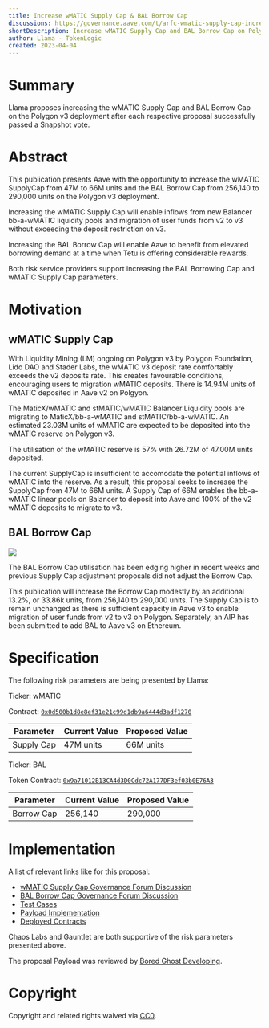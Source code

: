 ```yaml
---
title: Increase wMATIC Supply Cap & BAL Borrow Cap
discussions: https://governance.aave.com/t/arfc-wmatic-supply-cap-increase/12046
shortDescription: Increase wMATIC Supply Cap and BAL Borrow Cap on Polygon v3
author: Llama - TokenLogic
created: 2023-04-04
---
```


# Summary

Llama proposes increasing the wMATIC Supply Cap and BAL Borrow Cap on the Polygon v3 deployment after each respective proposal successfully passed a Snapshot vote. 

# Abstract

This publication presents Aave with the opportunity to increase the wMATIC SupplyCap from 47M to 66M units and the BAL Borrow Cap from 256,140 to 290,000 units on the Polygon v3 deployment. 

Increasing the wMATIC Supply Cap will enable inflows from new Balancer bb-a-wMATIC liquidity pools and migration of user funds from v2 to v3 without exceeding the deposit restriction on v3. 

Increasing the BAL Borrow Cap will enable Aave to benefit from elevated borrowing demand at a time when Tetu is offering considerable rewards.

Both risk service providers support increasing the BAL Borrowing Cap and wMATIC Supply Cap parameters.
 
# Motivation

## wMATIC Supply Cap

With Liquidity Mining (LM) ongoing on Polygon v3 by Polygon Foundation, Lido DAO and Stader Labs, the wMATIC v3 deposit rate comfortably exceeds the v2 deposits rate. This creates favourable conditions, encouraging users to migration wMATIC deposits. There is 14.94M units of wMATIC deposited in Aave v2 on Polgyon. 

The MaticX/wMATIC and stMATIC/wMATIC Balancer Liquidity pools are migrating to MaticX/bb-a-wMATIC and stMATIC/bb-a-wMATIC. An estimated 23.03M units of wMATIC are expected to be deposited into the wMATIC reserve on Polygon v3.

The utilisation of the wMATIC reserve is 57% with 26.72M of 47.00M units deposited.  

The current SupplyCap is insufficient to accomodate the potential inflows of wMATIC into the reserve. As a result, this proposal seeks to increase the SupplyCap from 47M to 66M units. A Supply Cap of 66M enables the bb-a-wMATIC linear pools on Balancer to deposit into Aave and 100% of the v2 wMATIC deposits to migrate to v3. 

## BAL Borrow Cap

![](https://i.imgur.com/CzJMapl.png)

The BAL Borrow Cap utilisation has been edging higher in recent weeks and previous Supply Cap adjustment proposals did not adjust the Borrow Cap. 

This publication will increase the Borrow Cap modestly by an additional 13.2%, or 33.86k units, from 256,140 to 290,000 units. The Supply Cap is to remain unchanged as there is sufficient capacity in Aave v3 to enable migration of user funds from v2 to v3 on Polygon. Separately, an AIP has been submitted to add BAL to Aave v3 on Ethereum. 

# Specification

The following risk parameters are being presented by Llama:

Ticker: wMATIC

Contract: [`0x0d500b1d8e8ef31e21c99d1db9a6444d3adf1270`](https://polygonscan.com/token/0x0d500b1d8e8ef31e21c99d1db9a6444d3adf1270)

|Parameter|Current Value|Proposed Value|
| --- | --- | --- |
|Supply Cap|47M units| 66M units|

Ticker: BAL

Token Contract: [`0x9a71012B13CA4d3D0Cdc72A177DF3ef03b0E76A3`](https://polygonscan.com/address/0x9a71012b13ca4d3d0cdc72a177df3ef03b0e76a3)

|Parameter|Current Value |Proposed Value|
| --- | --- | --- |
| Borrow Cap | 256,140 |290,000|

# Implementation

A list of relevant links like for this proposal:

* [wMATIC Supply Cap Governance Forum Discussion](https://governance.aave.com/t/arfc-wmatic-supply-cap-increase/12046)
* [BAL Borrow Cap Governance Forum Discussion](https://governance.aave.com/t/arfc-polygon-v3-bal-supply-borrow-cap-increase/12505/3)
* [Test Cases](https://github.com/bgd-labs/aave-proposals/blob/main/src/AaveV3CapsUpdates_20230328/AaveV3PolCapsUpdates_20230328Test.t.sol)
* [Payload Implementation](https://github.com/bgd-labs/aave-proposals/blob/main/src/AaveV3CapsUpdates_20230328/AaveV3PolCapsUpdates_20230328.sol)
* [Deployed Contracts](https://polygonscan.com/address/0x47938b58f104b4e06a5572faa9cb3c3cd53f15a4)

Chaos Labs and Gauntlet are both supportive of the risk parameters presented above. 

The proposal Payload was reviewed by [Bored Ghost Developing](https://bgdlabs.com/).

# Copyright

Copyright and related rights waived via [CC0](https://creativecommons.org/publicdomain/zero/1.0/).
